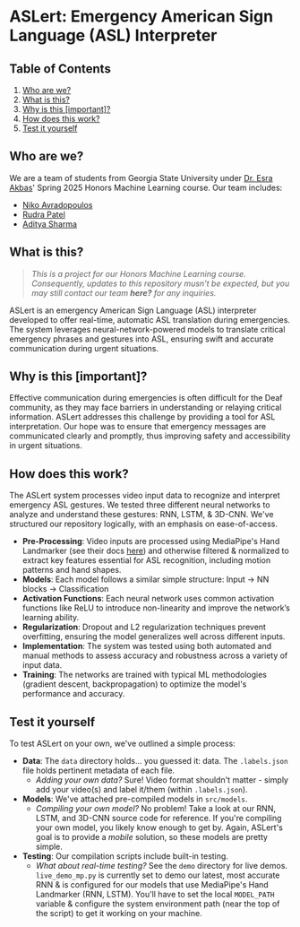 # ASLert: Emergency American Sign Language (ASL) Interpreter
## Table of Contents
1. [Who are we?](#who-are-we)
2. [What is this?](#what-is-this)
3. [Why is this \[important\]?](#why-is-this-important)
4. [How does this work?](#how-does-this-work)
5. [Test it yourself](#test-it-yourself)

## Who are we?
We are a team of students from Georgia State University under [Dr. Esra Akbas]()' Spring 2025 Honors Machine Learning course. Our team includes:

- [Niko Avradopoulos](https://www.linkedin.com/in/nikoavra/)
- [Rudra Patel](https://www.linkedin.com/in/rudra-patel-6a9080295/)
- [Aditya Sharma](https://www.linkedin.com/in/aditya-sharma-32a379291/)

## What is this?
> _This is a project for our Honors Machine Learning course. Consequently, updates to this repository musn't be expected, but you may still contact our team_ ___here?___ _for any inquiries._

ASLert is an emergency American Sign Language (ASL) interpreter developed to offer real-time, automatic ASL translation during emergencies. The system leverages neural-network-powered models to translate critical emergency phrases and gestures into ASL, ensuring swift and accurate communication during urgent situations.

## Why is this [important]?
Effective communication during emergencies is often difficult for the Deaf community, as they may face barriers in understanding or relaying critical information. ASLert addresses this challenge by providing a tool for ASL interpretation. Our hope was to ensure that emergency messages are communicated clearly and promptly, thus improving safety and accessibility in urgent situations.

## How does this work?
The ASLert system processes video input data to recognize and interpret emergency ASL gestures. We tested three different neural networks to analyze and understand these gestures: RNN, LSTM, & 3D-CNN. We've structured our repository logically, with an emphasis on ease-of-access.

- __Pre-Processing__: Video inputs are processed using MediaPipe's Hand Landmarker (see their docs [here](https://ai.google.dev/edge/mediapipe/solutions/vision/hand_landmarker)) and otherwise filtered & normalized to extract key features essential for ASL recognition, including motion patterns and hand shapes.
- __Models__: Each model follows a similar simple structure: Input -> NN blocks -> Classification
- __Activation Functions__: Each neural network uses common activation functions like ReLU to introduce non-linearity and improve the network’s learning ability.
- __Regularization__: Dropout and L2 regularization techniques prevent overfitting, ensuring the model generalizes well across different inputs.
- __Implementation__: The system was tested using both automated and manual methods to assess accuracy and robustness across a variety of input data.
- __Training__: The networks are trained with typical ML methodologies (gradient descent, backpropagation) to optimize the model's performance and accuracy.

## Test it yourself
To test ASLert on your own, we've outlined a simple process:

- __Data__: The `data` directory holds... you guessed it: data. The `.labels.json` file holds pertinent metadata of each file.
  - _Adding your own data?_ Sure! Video format shouldn't matter - simply add your video(s) and label it/them (within `.labels.json`).
- __Models__: We've attached pre-compiled models in `src/models`.
  - _Compiling your own model?_ No problem! Take a look at our RNN, LSTM, and 3D-CNN source code for reference. If you're compiling your own model, you likely know enough to get by. Again, ASLert's goal is to provide a _mobile_ solution, so these models are pretty simple.
- __Testing__: Our compilation scripts include built-in testing.
  - _What about real-time testing?_ See the `demo` directory for live demos. `live_demo_mp.py` is currently set to demo our latest, most accurate RNN & is configured for our models that use MediaPipe's Hand Landmarker (RNN, LSTM). You'll have to set the local `MODEL_PATH` variable & configure the system environment path (near the top of the script) to get it working on your machine.
